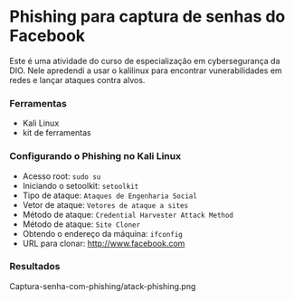 
# Phishing para captura de senhas do Facebook

Este é uma atividade do curso de especialização em cybersegurança da DIO. Nele apredendi a usar o kalilinux para encontrar vunerabilidades em redes e lançar ataques contra alvos.

### Ferramentas

- Kali Linux
- kit de ferramentas

### Configurando o Phishing no Kali Linux

- Acesso root: ``` sudo su ```
- Iniciando o setoolkit: ``` setoolkit ```
- Tipo de ataque: ``` Ataques de Engenharia Social ```
- Vetor de ataque: ``` Vetores de ataque a sites ```
- Método de ataque: ``` Credential Harvester Attack Method ```
- Método de ataque: ``` Site Cloner ```
- Obtendo o endereço da máquina: ``` ifconfig ```
- URL para clonar: http://www.facebook.com

### Resultados
Captura-senha-com-phishing/atack-phishing.png
